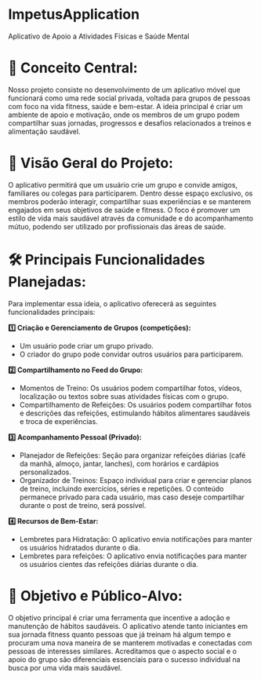 # ImpetusApplication
Aplicativo de Apoio a Atividades Físicas e Saúde Mental

# 🎯 Conceito Central:
Nosso projeto consiste no desenvolvimento de um aplicativo móvel que funcionará como uma rede social privada, voltada para grupos de pessoas com foco na vida fitness, saúde e bem-estar. A ideia principal é criar um ambiente de apoio e motivação, onde os membros de um grupo podem compartilhar suas jornadas, progressos e desafios relacionados a treinos e alimentação saudável.

# 📝 Visão Geral do Projeto:
O aplicativo permitirá que um usuário crie um grupo e convide amigos, familiares ou colegas para participarem. Dentro desse espaço exclusivo, os membros poderão interagir, compartilhar suas experiências e se manterem engajados em seus objetivos de saúde e fitness. O foco é promover um estilo de vida mais saudável através da comunidade e do acompanhamento mútuo, podendo ser utilizado por profissionais das áreas de saúde.
      
# 🛠️ Principais Funcionalidades Planejadas:
Para implementar essa ideia, o aplicativo oferecerá as seguintes funcionalidades principais:

**1️⃣ Criação e Gerenciamento de Grupos (competições):**
- Um usuário pode criar um grupo privado.
- O criador do grupo pode convidar outros usuários para participarem.

**2️⃣ Compartilhamento no Feed do Grupo:**
- Momentos de Treino: Os usuários podem compartilhar fotos, vídeos, localização ou textos sobre suas atividades físicas com o grupo.
- Compartilhamento de Refeições: Os usuários podem compartilhar fotos e descrições das refeições, estimulando hábitos alimentares saudáveis e troca de experiências.

**3️⃣ Acompanhamento Pessoal (Privado):**
- Planejador de Refeições: Seção para organizar refeições diárias (café da manhã, almoço, jantar, lanches), com horários e cardápios personalizados.
- Organizador de Treinos: Espaço individual para criar e gerenciar planos de treino, incluindo exercícios, séries e repetições. O conteúdo permanece privado para cada usuário, mas caso deseje compartilhar durante o post de treino, será possível.

**4️⃣ Recursos de Bem-Estar:**
- Lembretes para Hidratação: O aplicativo envia notificações para manter os usuários hidratados durante o dia.
- Lembretes para refeições: O aplicativo envia notificações para manter os usuários cientes das refeições diárias durante o dia.

# 👥 Objetivo e Público-Alvo:
O objetivo principal é criar uma ferramenta que incentive a adoção e manutenção de hábitos saudáveis. O aplicativo atende tanto iniciantes em sua jornada fitness quanto pessoas que já treinam há algum tempo e procuram uma nova maneira de se manterem motivadas e conectadas com pessoas de interesses similares. Acreditamos que o aspecto social e o apoio do grupo são diferenciais essenciais para o sucesso individual na busca por uma vida mais saudável.
